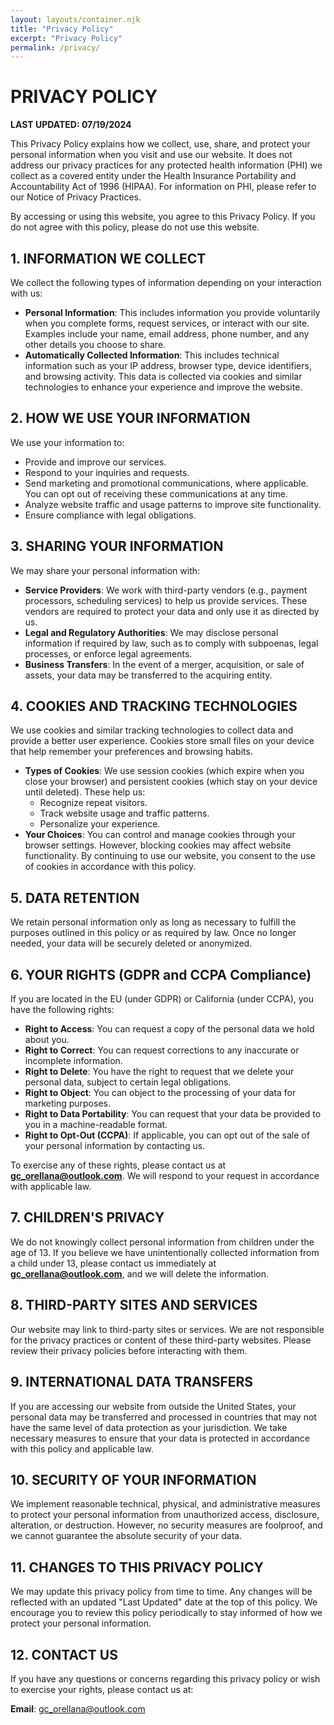 ```yaml
---
layout: layouts/container.njk
title: "Privacy Policy"
excerpt: "Privacy Policy"
permalink: /privacy/
---
```


# PRIVACY POLICY

**LAST UPDATED: 07/19/2024**

This Privacy Policy explains how we collect, use, share, and protect your personal information when you visit and use our website. It does not address our privacy practices for any protected health information (PHI) we collect as a covered entity under the Health Insurance Portability and Accountability Act of 1996 (HIPAA). For information on PHI, please refer to our Notice of Privacy Practices.

By accessing or using this website, you agree to this Privacy Policy. If you do not agree with this policy, please do not use this website.

## 1. INFORMATION WE COLLECT

We collect the following types of information depending on your interaction with us:

- **Personal Information**: This includes information you provide voluntarily when you complete forms, request services, or interact with our site. Examples include your name, email address, phone number, and any other details you choose to share.
- **Automatically Collected Information**: This includes technical information such as your IP address, browser type, device identifiers, and browsing activity. This data is collected via cookies and similar technologies to enhance your experience and improve the website.

## 2. HOW WE USE YOUR INFORMATION

We use your information to:

- Provide and improve our services.
- Respond to your inquiries and requests.
- Send marketing and promotional communications, where applicable. You can opt out of receiving these communications at any time.
- Analyze website traffic and usage patterns to improve site functionality.
- Ensure compliance with legal obligations.

## 3. SHARING YOUR INFORMATION

We may share your personal information with:

- **Service Providers**: We work with third-party vendors (e.g., payment processors, scheduling services) to help us provide services. These vendors are required to protect your data and only use it as directed by us.
- **Legal and Regulatory Authorities**: We may disclose personal information if required by law, such as to comply with subpoenas, legal processes, or enforce legal agreements.
- **Business Transfers**: In the event of a merger, acquisition, or sale of assets, your data may be transferred to the acquiring entity.

## 4. COOKIES AND TRACKING TECHNOLOGIES

We use cookies and similar tracking technologies to collect data and provide a better user experience. Cookies store small files on your device that help remember your preferences and browsing habits.

- **Types of Cookies**: We use session cookies (which expire when you close your browser) and persistent cookies (which stay on your device until deleted). These help us:
  - Recognize repeat visitors.
  - Track website usage and traffic patterns.
  - Personalize your experience.
- **Your Choices**: You can control and manage cookies through your browser settings. However, blocking cookies may affect website functionality. By continuing to use our website, you consent to the use of cookies in accordance with this policy.

## 5. DATA RETENTION

We retain personal information only as long as necessary to fulfill the purposes outlined in this policy or as required by law. Once no longer needed, your data will be securely deleted or anonymized.

## 6. YOUR RIGHTS (GDPR and CCPA Compliance)

If you are located in the EU (under GDPR) or California (under CCPA), you have the following rights:

- **Right to Access**: You can request a copy of the personal data we hold about you.
- **Right to Correct**: You can request corrections to any inaccurate or incomplete information.
- **Right to Delete**: You have the right to request that we delete your personal data, subject to certain legal obligations.
- **Right to Object**: You can object to the processing of your data for marketing purposes.
- **Right to Data Portability**: You can request that your data be provided to you in a machine-readable format.
- **Right to Opt-Out (CCPA)**: If applicable, you can opt out of the sale of your personal information by contacting us.

To exercise any of these rights, please contact us at **gc_orellana@outlook.com**. We will respond to your request in accordance with applicable law.

## 7. CHILDREN'S PRIVACY

We do not knowingly collect personal information from children under the age of 13. If you believe we have unintentionally collected information from a child under 13, please contact us immediately at **gc_orellana@outlook.com**, and we will delete the information.

## 8. THIRD-PARTY SITES AND SERVICES

Our website may link to third-party sites or services. We are not responsible for the privacy practices or content of these third-party websites. Please review their privacy policies before interacting with them.

## 9. INTERNATIONAL DATA TRANSFERS

If you are accessing our website from outside the United States, your personal data may be transferred and processed in countries that may not have the same level of data protection as your jurisdiction. We take necessary measures to ensure that your data is protected in accordance with this policy and applicable law.

## 10. SECURITY OF YOUR INFORMATION

We implement reasonable technical, physical, and administrative measures to protect your personal information from unauthorized access, disclosure, alteration, or destruction. However, no security measures are foolproof, and we cannot guarantee the absolute security of your data.

## 11. CHANGES TO THIS PRIVACY POLICY

We may update this privacy policy from time to time. Any changes will be reflected with an updated "Last Updated" date at the top of this policy. We encourage you to review this policy periodically to stay informed of how we protect your personal information.

## 12. CONTACT US

If you have any questions or concerns regarding this privacy policy or wish to exercise your rights, please contact us at:

**Email**: gc_orellana@outlook.com
